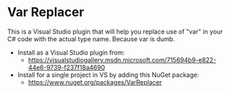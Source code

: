 # Var Replacer
This is a Visual Studio plugin that will help you replace use of "var" in your C# code with the actual type name. Because var is dumb.

* Install as a Visual Studio plugin from:
  * https://visualstudiogallery.msdn.microsoft.com/715694b9-e822-44e6-9739-f237f18a4690
* Install for a single project in VS by adding this NuGet package:
  * https://www.nuget.org/packages/VarReplacer
